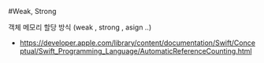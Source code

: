 #Weak, Strong

객체 메모리 할당 방식 (weak , strong , asign ..)
 - https://developer.apple.com/library/content/documentation/Swift/Conceptual/Swift_Programming_Language/AutomaticReferenceCounting.html
